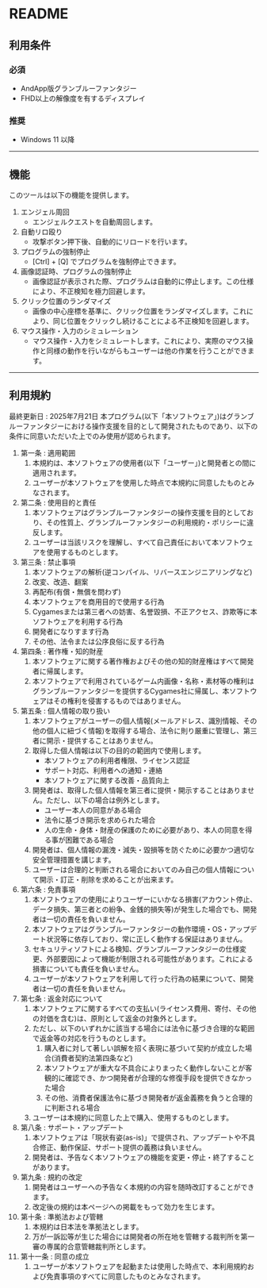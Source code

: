 # README
## 利用条件
### 必須
+ AndApp版グランブルーファンタジー
+ FHD以上の解像度を有するディスプレイ

### 推奨
+ Windows 11 以降

---

## 機能
このツールは以下の機能を提供します。

1. エンジェル周回
    - エンジェルクエストを自動周回します。
2. 自動リロ殴り
    - 攻撃ボタン押下後、自動的にリロードを行います。
3. プログラムの強制停止
    - [Ctrl] + [Q] でプログラムを強制停止できます。
4. 画像認証時、プログラムの強制停止
    - 画像認証が表示された際、プログラムは自動的に停止します。この仕様により、不正検知を極力回避します。
5. クリック位置のランダマイズ
    - 画像の中心座標を基準に、クリック位置をランダマイズします。これにより、同じ位置をクリックし続けることによる不正検知を回避します。
6. マウス操作・入力のシミュレーション
    - マウス操作・入力をシミュレートします。これにより、実際のマウス操作と同様の動作を行いながらもユーザーは他の作業を行うことができます。

---

## 利用規約
最終更新日 : 2025年7月21日
本プログラム(以下「本ソフトウェア」)はグランブルーファンタジーにおける操作支援を目的として開発されたものであり、以下の条件に同意いただいた上でのみ使用が認められます。  

1. 第一条 : 適用範囲
    1. 本規約は、本ソフトウェアの使用者(以下「ユーザー」)と開発者との間に適用されます。
    2. ユーザーが本ソフトウェアを使用した時点で本規約に同意したものとみなされます。
2. 第二条 : 使用目的と責任
    1. 本ソフトウェアはグランブルーファンタジーの操作支援を目的としており、その性質上、グランブルーファンタジーの利用規約・ポリシーに違反します。
    2. ユーザーは当該リスクを理解し、すべて自己責任において本ソフトウェアを使用するものとします。
3. 第三条 : 禁止事項
    1. 本ソフトウェアの解析(逆コンパイル、リバースエンジニアリングなど)
    2. 改変、改造、翻案
    3. 再配布(有償・無償を問わず)
    4. 本ソフトウェアを商用目的で使用する行為
    5. Cygamesまたは第三者への妨害、名誉毀損、不正アクセス、詐欺等に本ソフトウェアを利用する行為
    6. 開発者になりすます行為
    7. その他、法令または公序良俗に反する行為
4. 第四条 : 著作権・知的財産
    1. 本ソフトウェアに関する著作権およびその他の知的財産権はすべて開発者に帰属します。
    2. 本ソフトウェアで利用されているゲーム内画像・名称・素材等の権利はグランブルーファンタジーを提供するCygames社に帰属し、本ソフトウェアはその権利を侵害するものではありません。
5. 第五条 : 個人情報の取り扱い
    1. 本ソフトウェアがユーザーの個人情報(メールアドレス、識別情報、その他の個人に紐づく情報)を取得する場合、法令に則り厳重に管理し、第三者に開示・提供することはありません。
    2. 取得した個人情報は以下の目的の範囲内で使用します。
        - 本ソフトウェアの利用者権限、ライセンス認証
        - サポート対応、利用者への通知・連絡
        - 本ソフトウェアに関する改善・品質向上
    3. 開発者は、取得した個人情報を第三者に提供・開示することはありません。ただし、以下の場合は例外とします。
        - ユーザー本人の同意がある場合
        - 法令に基づき開示を求められた場合
        - 人の生命・身体・財産の保護のために必要があり、本人の同意を得る事が困難である場合
    4. 開発者は、個人情報の漏洩・減失・毀損等を防ぐために必要かつ適切な安全管理措置を講じます。
    5. ユーザーは合理的と判断される場合においてのみ自己の個人情報について開示・訂正・削除を求めることが出来ます。
6. 第六条 : 免責事項
    1. 本ソフトウェアの使用によりユーザーにいかなる損害(アカウント停止、データ損失、第三者との紛争、金銭的損失等)が発生した場合でも、開発者は一切の責任を負いません。
    2. 本ソフトウェアはグランブルーファンタジーの動作環境・OS・アップデート状況等に依存しており、常に正しく動作する保証はありません。
    3. セキュリティソフトによる検知、グランブルーファンタジーの仕様変更、外部要因によって機能が制限される可能性があります。これによる損害についても責任を負いません。
    4. ユーザーが本ソフトウェアを利用して行った行為の結果について、開発者は一切の責任を負いません。
7. 第七条 : 返金対応について
    1. 本ソフトウェアに関するすべての支払い(ライセンス費用、寄付、その他の対価を含む)は、原則として返金の対象外とします。
    2. ただし、以下のいずれかに該当する場合には法令に基づき合理的な範囲で返金等の対応を行うものとします。
        1. 購入者に対して著しい誤解を招く表現に基づいて契約が成立した場合(消費者契約法第四条など)
        2. 本ソフトウェアが重大な不具合によりまったく動作しないことが客観的に確認でき、かつ開発者が合理的な修復手段を提供できなかった場合
        3. その他、消費者保護法令に基づき開発者が返金義務を負うと合理的に判断される場合
    3. ユーザーは本規約に同意した上で購入、使用するものとします。
8. 第八条 : サポート・アップデート
    1. 本ソフトウェアは「現状有姿(as-is)」で提供され、アップデートや不具合修正、動作保証、サポート提供の義務は負いません。
    2. 開発者は、予告なく本ソフトウェアの機能を変更・停止・終了することがあります。
9. 第九条 : 規約の改定
    1. 開発者はユーザーへの予告なく本規約の内容を随時改訂することができます。
    2. 改定後の規約は本ページへの掲載をもって効力を生じます。
10. 第十条 : 準拠法および管轄
    1. 本規約は日本法を準拠法とします。
    2. 万が一訴訟等が生じた場合には開発者の所在地を管轄する裁判所を第一審の専属的合意管轄裁判所とします。
11. 第十一条 : 同意の成立
    1. ユーザーが本ソフトウェアを起動または使用した時点で、本利用規約および免責事項のすべてに同意したものとみなされます。
